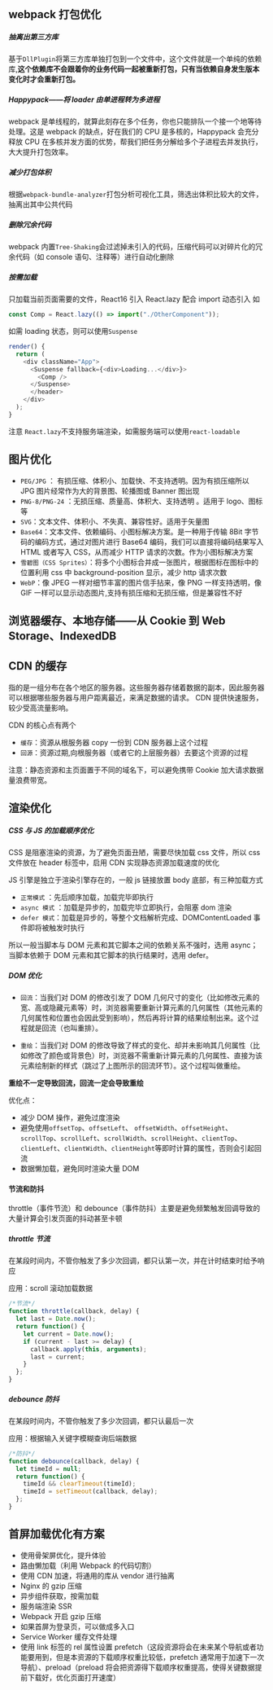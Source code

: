 ## webpack 打包优化

##### 抽离出第三方库

基于`DllPlugin`将第三方库单独打包到一个文件中，这个文件就是一个单纯的依赖库,**这个依赖库不会跟着你的业务代码一起被重新打包，只有当依赖自身发生版本变化时才会重新打包。**

##### Happypack——将 loader 由单进程转为多进程

webpack 是单线程的，就算此刻存在多个任务，你也只能排队一个接一个地等待处理。这是 webpack 的缺点，好在我们的 CPU 是多核的，Happypack 会充分释放 CPU 在多核并发方面的优势，帮我们把任务分解给多个子进程去并发执行，大大提升打包效率。

##### 减少打包体积

根据`webpack-bundle-analyzer`打包分析可视化工具，筛选出体积比较大的文件，抽离出其中公共代码

##### 删除冗余代码

webpack 内置`Tree-Shaking`会过滤掉未引入的代码，压缩代码可以对碎片化的冗余代码（如 console 语句、注释等）进行自动化删除

##### 按需加载

只加载当前页面需要的文件，React16 引入 React.lazy 配合 import 动态引入 如

```js
const Comp = React.lazy(() => import("./OtherComponent"));
```

如需 loading 状态，则可以使用`Suspense`

```js
render() {
  return (
    <div className="App">
      <Suspense fallback={<div>Loading...</div>}>
        <Comp />
      </Suspense>
      </header>
    </div>
  );
}
```

注意 `React.lazy`不支持服务端渲染，如需服务端可以使用`react-loadable`

## 图片优化

- `PEG/JPG` ： 有损压缩、体积小、加载快、不支持透明。因为有损压缩所以 JPG 图片经常作为大的背景图、轮播图或 Banner 图出现
- `PNG-8/PNG-24` ：无损压缩、质量高、体积大、支持透明 。适用于 logo、图标等
- `SVG`：文本文件、体积小、不失真、兼容性好。适用于矢量图
- `Base64`：文本文件、依赖编码、小图标解决方案。是一种用于传输 8Bit 字节码的编码方式，通过对图片进行 Base64 编码，我们可以直接将编码结果写入 HTML 或者写入 CSS，从而减少 HTTP 请求的次数。作为小图标解决方案
- `雪碧图（CSS Sprites）`：将多个小图标合并成一张图片，根据图标在图标中的位置利用 css 中 background-position 显示，减少 http 请求次数
- `WebP`：像 JPEG 一样对细节丰富的图片信手拈来，像 PNG 一样支持透明，像 GIF 一样可以显示动态图片,支持有损压缩和无损压缩，但是兼容性不好

## 浏览器缓存、本地存储——从 Cookie 到 Web Storage、IndexedDB

## CDN 的缓存

指的是一组分布在各个地区的服务器。这些服务器存储着数据的副本，因此服务器可以根据哪些服务器与用户距离最近，来满足数据的请求。 CDN 提供快速服务，较少受高流量影响。

CDN 的核心点有两个

- `缓存`：资源从根服务器 copy 一份到 CDN 服务器上这个过程
- `回源`：资源过期,向根服务器（或者它的上层服务器）去要这个资源的过程

注意：静态资源和主页面置于不同的域名下，可以避免携带 Cookie 加大请求数据量浪费带宽。

## 渲染优化

##### CSS 与 JS 的加载顺序优化

CSS 是阻塞渲染的资源，为了避免页面丑陋，需要尽快加载 css 文件，所以 css 文件放在 header 标签中，启用 CDN 实现静态资源加载速度的优化

JS 引擎是独立于渲染引擎存在的，一般 js 链接放置 body 底部，有三种加载方式

- `正常模式` ：先后顺序加载，加载完毕即执行
- `async 模式` ：加载是异步的，加载完毕立即执行，会阻塞 dom 渲染
- `defer 模式`：加载是异步的，等整个文档解析完成、DOMContentLoaded 事件即将被触发时执行

所以一般当脚本与 DOM 元素和其它脚本之间的依赖关系不强时，选用 async；当脚本依赖于 DOM 元素和其它脚本的执行结果时，选用 defer。

##### DOM 优化

- `回流`：当我们对 DOM 的修改引发了 DOM 几何尺寸的变化（比如修改元素的宽、高或隐藏元素等）时，浏览器需要重新计算元素的几何属性（其他元素的几何属性和位置也会因此受到影响），然后再将计算的结果绘制出来。这个过程就是回流（也叫重排）。

- `重绘`：当我们对 DOM 的修改导致了样式的变化、却并未影响其几何属性（比如修改了颜色或背景色）时，浏览器不需重新计算元素的几何属性、直接为该元素绘制新的样式（跳过了上图所示的回流环节）。这个过程叫做重绘。

**重绘不一定导致回流，回流一定会导致重绘**

优化点：

- 减少 DOM 操作，避免过度渲染
- 避免使用`offsetTop`、`offsetLeft`、 `offsetWidth`、`offsetHeight`、`scrollTop`、`scrollLeft`、`scrollWidth`、`scrollHeight`、`clientTop`、`clientLeft`、`clientWidth`、`clientHeight`等即时计算的属性，否则会引起回流
- 数据懒加载，避免同时渲染大量 DOM

#### 节流和防抖

throttle（事件节流）和 debounce（事件防抖）主要是避免频繁触发回调导致的大量计算会引发页面的抖动甚至卡顿

##### throttle 节流

在某段时间内，不管你触发了多少次回调，都只认第一次，并在计时结束时给予响应

应用：scroll 滚动加载数据

```js
/*节流*/
function throttle(callback, delay) {
  let last = Date.now();
  return function() {
    let current = Date.now();
    if (current - last >= delay) {
      callback.apply(this, arguments);
      last = current;
    }
  };
}
```

##### debounce 防抖

在某段时间内，不管你触发了多少次回调，都只认最后一次

应用：根据输入关键字模糊查询后端数据

```js
/*防抖*/
function debounce(callback, delay) {
  let timeId = null;
  return function() {
    timeId && clearTimeout(timeId);
    timeId = setTimeout(callback, delay);
  };
}
```

## 首屏加载优化有方案

- 使用骨架屏优化，提升体验
- 路由懒加载（利用 Webpack 的代码切割）
- 使用 CDN 加速，将通用的库从 vendor 进行抽离
- Nginx 的 gzip 压缩
- 异步组件获取，按需加载
- 服务端渲染 SSR
- Webpack 开启 gzip 压缩
- 如果首屏为登录页，可以做成多入口
- Service Worker 缓存文件处理
- 使用 link 标签的 rel 属性设置 prefetch（这段资源将会在未来某个导航或者功能要用到，但是本资源的下载顺序权重比较低，prefetch 通常用于加速下一次导航）、preload（preload 将会把资源得下载顺序权重提高，使得关键数据提前下载好，优化页面打开速度）
